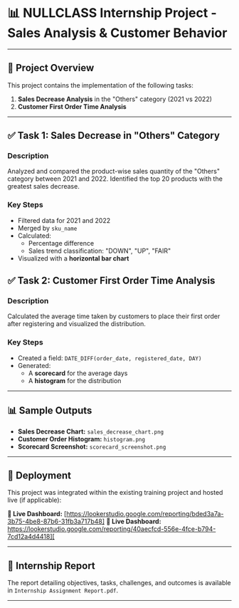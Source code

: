 # 📊 NULLCLASS Internship Project - Sales Analysis & Customer Behavior
---

## 📝 Project Overview

This project contains the implementation of the following tasks:

1. **Sales Decrease Analysis** in the "Others" category (2021 vs 2022)
2. **Customer First Order Time Analysis**

---

## ✅ Task 1: Sales Decrease in "Others" Category

### Description

Analyzed and compared the product-wise sales quantity of the "Others" category between 2021 and 2022. Identified the top 20 products with the greatest sales decrease.

### Key Steps

- Filtered data for 2021 and 2022
- Merged by `sku_name`
- Calculated:
  - Percentage difference
  - Sales trend classification: "DOWN", "UP", "FAIR"
- Visualized with a **horizontal bar chart**

## ✅ Task 2: Customer First Order Time Analysis

### Description

Calculated the average time taken by customers to place their first order after registering and visualized the distribution.

### Key Steps

- Created a field: `DATE_DIFF(order_date, registered_date, DAY)`
- Generated:
  - A **scorecard** for the average days
  - A **histogram** for the distribution

---

## 📊 Sample Outputs

- **Sales Decrease Chart:** `sales_decrease_chart.png`
- **Customer Order Histogram:** `histogram.png`
- **Scorecard Screenshot:** `scorecard_screenshot.png`

---

## 🚀 Deployment

This project was integrated within the existing training project and hosted live (if applicable):

**🔗 Live Dashboard:** [https://lookerstudio.google.com/reporting/bded3a7a-3b75-4be8-87b6-31fb3a717b48]
**🔗 Live Dashboard:** https://lookerstudio.google.com/reporting/40aecfcd-556e-4fce-b794-7cd12a4d4418][

---

## 📄 Internship Report

The report detailing objectives, tasks, challenges, and outcomes is available in `Internship Assignment Report.pdf`.

---
